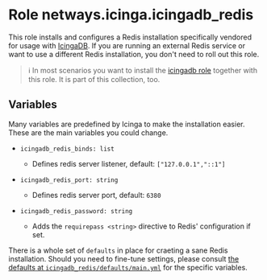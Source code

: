 # Role netways.icinga.icingadb_redis

This role installs and configures a Redis installation specifically vendored for usage with [IcingaDB](https://icinga.com/docs/icinga-db/latest/doc/01-About/). If you are running an external Redis service or want to use a different Redis installation, you don't need to roll out this role.

> :information_source: In most scenarios you want to install the [icingadb role](../role-icingadb/) together with this role. It is part of this collection, too.


## Variables

Many variables are predefined by Icinga to make the installation easier. These are the main variables you could change.

* `icingadb_redis_binds: list`
     * Defines redis server listener, default: `["127.0.0.1","::1"]`

* `icingadb_redis_port: string`
     * Defines redis server port, default: `6380`

* `icingadb_redis_password: string`
    * Adds the `requirepass <string>` directive to Redis' configuration if set.

There is a whole set of `defaults` in place for craeting a sane Redis installation. Should you need to fine-tune settings, please consult [the defaults at `icingadb_redis/defaults/main.yml`](../../roles/icingadb_redis/defaults/main.yml) for the specific variables.
